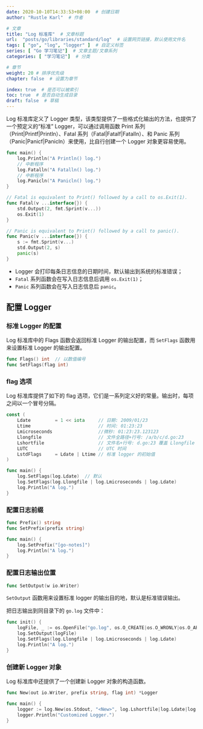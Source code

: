 ```yaml
---
date: 2020-10-10T14:33:53+08:00  # 创建日期
author: "Rustle Karl"  # 作者

# 文章
title: "Log 标准库"  # 文章标题
url:  "posts/go/libraries/standard/log"  # 设置网页链接，默认使用文件名
tags: [ "go", "log", "logger" ]  # 自定义标签
series: [ "Go 学习笔记"]  # 文章主题/文章系列
categories: [ "学习笔记"]  # 分类

# 章节
weight: 20 # 排序优先级
chapter: false  # 设置为章节

index: true  # 是否可以被索引
toc: true  # 是否自动生成目录
draft: false  # 草稿
---
```


Log 标准库定义了 Logger 类型，该类型提供了一些格式化输出的方法，也提供了一个预定义的“标准” Logger，可以通过调用函数 Print 系列（Print|Printf|Println）、Fatal 系列（Fatal|Fatalf|Fatalln）、和 Panic 系列（Panic|Panicf|Panicln）来使用，比自行创建一个 Logger 对象更容易使用。

```go
func main() {
	log.Println("A Println() log.")
	// 中断程序
	log.Fatalln("A Fatalln() log.")
	// 中断程序
	log.Panicln("A Panicln() log.")
}

// Fatal is equivalent to Print() followed by a call to os.Exit(1).
func Fatal(v ...interface{}) {
	std.Output(2, fmt.Sprint(v...))
	os.Exit(1)
}

// Panic is equivalent to Print() followed by a call to panic().
func Panic(v ...interface{}) {
	s := fmt.Sprint(v...)
	std.Output(2, s)
	panic(s)
}
```

- Logger 会打印每条日志信息的日期时间，默认输出到系统的标准错误；
- `Fatal` 系列函数会在写入日志信息后调用 `os.Exit(1)`；
- `Panic` 系列函数会在写入日志信息后 `panic`。

## 配置 Logger

### 标准 Logger 的配置

Log 标准库中的 Flags 函数会返回标准 Logger 的输出配置，而 `SetFlags` 函数用来设置标准 Logger 的输出配置。

```go
func Flags() int  // 以数值编号
func SetFlags(flag int)
```

### flag 选项

Log 标准库提供了如下的 flag 选项，它们是一系列定义好的常量。输出时，每项之间以一个冒号分隔。

```go
const (
	Ldate         = 1 << iota     // 日期: 2009/01/23
	Ltime                         // 时间: 01:23:23
	Lmicroseconds                 //微秒: 01:23:23.123123
	Llongfile                     // 文件全路径+行号: /a/b/c/d.go:23
	Lshortfile                    // 文件名+行号: d.go:23 覆盖 Llongfile
	LUTC                          // UTC 时间
	LstdFlags     = Ldate | Ltime // 标准 logger 的初始值
)
```

```go
func main() {
    log.SetFlags(log.Ldate)  // 默认
	log.SetFlags(log.Llongfile | log.Lmicroseconds | log.Ldate)
	log.Println("A log.")
}
```

### 配置日志前缀

```go
func Prefix() string
func SetPrefix(prefix string)
```

```go
func main() {
    log.SetPrefix("[go-notes]")
	log.Println("A log.")
}
```

### 配置日志输出位置

```go
func SetOutput(w io.Writer)
```

`SetOutput` 函数用来设置标准 logger 的输出目的地，默认是标准错误输出。

把日志输出到同目录下的 `go.log` 文件中：

```go
func init() {
	logFile, _ := os.OpenFile("go.log", os.O_CREATE|os.O_WRONLY|os.O_APPEND, 0644)
	log.SetOutput(logFile)
	log.SetFlags(log.Llongfile | log.Lmicroseconds | log.Ldate)
	log.Println("A log.")
}
```

### 创建新 Logger 对象

Log 标准库中还提供了一个创建新 Logger 对象的构造函数。

```go
func New(out io.Writer, prefix string, flag int) *Logger
```

```go
func main() {
	logger := log.New(os.Stdout, "<New>", log.Lshortfile|log.Ldate|log.Ltime)
	logger.Println("Customized Logger.")
}
```
